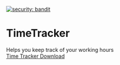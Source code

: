 [![security: bandit](https://img.shields.io/badge/security-bandit-yellow.svg)](https://github.com/PyCQA/bandit)


# TimeTracker
Helps you keep track of your working hours<br/>
[Time Tracker Download](https://raw.githubusercontent.com/Anthony010234/TimeTracker/main/dist/TimeTracker.zip)

